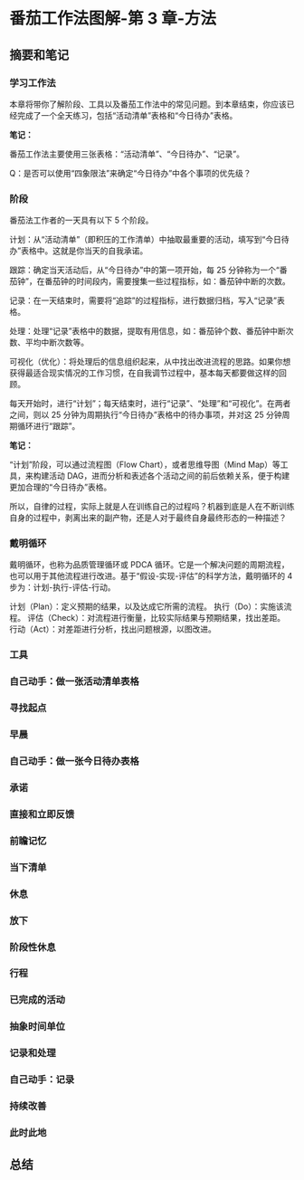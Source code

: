 # 番茄工作法图解-第 3 章-方法


## 摘要和笔记


### 学习工作法

本章将带你了解阶段、工具以及番茄工作法中的常见问题。到本章结束，你应该已经完成了一个全天练习，包括“活动清单”表格和“今日待办”表格。


**笔记：**

番茄工作法主要使用三张表格：“活动清单”、“今日待办”、“记录”。

Q：是否可以使用“四象限法”来确定“今日待办”中各个事项的优先级？

### 阶段

番茄法工作者的一天具有以下 5 个阶段。

计划：从“活动清单”（即积压的工作清单）中抽取最重要的活动，填写到“今日待办”表格中。这就是你当天的自我承诺。

跟踪：确定当天活动后，从“今日待办”中的第一项开始，每 25 分钟称为一个“番茄钟”，在番茄钟的时间段内，需要搜集一些过程指标，如：番茄钟中断的次数。

记录：在一天结束时，需要将“追踪”的过程指标，进行数据归档，写入“记录”表格。

处理：处理“记录”表格中的数据，提取有用信息，如：番茄钟个数、番茄钟中断次数、平均中断次数等。

可视化（优化）：将处理后的信息组织起来，从中找出改进流程的思路。如果你想获得最适合现实情况的工作习惯，在自我调节过程中，基本每天都要做这样的回顾。

每天开始时，进行“计划”；每天结束时，进行“记录”、“处理”和“可视化”。在两者之间，则以 25 分钟为周期执行“今日待办”表格中的待办事项，并对这 25 分钟周期循环进行“跟踪”。

**笔记：**

“计划”阶段，可以通过流程图（Flow Chart），或者思维导图（Mind Map）等工具，来构建活动 DAG，进而分析和表述各个活动之间的前后依赖关系，便于构建更加合理的“今日待办”表格。

所以，自律的过程，实际上就是人在训练自己的过程吗？机器到底是人在不断训练自身的过程中，剥离出来的副产物，还是人对于最终自身最终形态的一种描述？


### 戴明循环

戴明循环，也称为品质管理循环或 PDCA 循环。它是一个解决问题的周期流程，也可以用于其他流程进行改进。基于“假设-实现-评估”的科学方法，戴明循环的 4 步为：计划-执行-评估-行动。

计划（Plan）：定义预期的结果，以及达成它所需的流程。
执行（Do）：实施该流程。
评估（Check）：对流程进行衡量，比较实际结果与预期结果，找出差距。
行动（Act）：对差距进行分析，找出问题根源，以图改进。


### 工具

### 自己动手：做一张活动清单表格

### 寻找起点

### 早晨

### 自己动手：做一张今日待办表格

### 承诺

### 直接和立即反馈

### 前瞻记忆

### 当下清单

### 休息

### 放下

### 阶段性休息

### 行程

### 已完成的活动

### 抽象时间单位

### 记录和处理

### 自己动手：记录

### 持续改善

### 此时此地

## 总结

